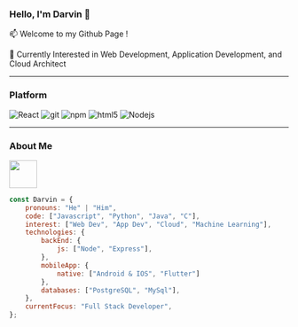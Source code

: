 ### Hello, I'm Darvin 👋

📫 Welcome to my Github Page ! 

💼 Currently Interested in Web Development, Application Development, and Cloud Architect

---

<h3>Platform</h3>
<p>
<img alt="React" src="https://img.shields.io/badge/-React-45b8d8?style=flat-square&logo=react&logoColor=white" />
<img alt="git" src="https://img.shields.io/badge/-Git-F05032?style=flat-square&logo=git&logoColor=white" />
<img alt="npm" src="https://img.shields.io/badge/-NPM-CB3837?style=flat-square&logo=npm&logoColor=white" />
<img alt="html5" src="https://img.shields.io/badge/-HTML5-E34F26?style=flat-square&logo=html5&logoColor=white" />
<img alt="Nodejs" src="https://img.shields.io/badge/-Nodejs-43853d?style=flat-square&logo=Node.js&logoColor=white" />

</p>

---

<h3>About Me</h3> <img src="https://media.giphy.com/media/VgCDAzcKvsR6OM0uWg/giphy.gif" width="50">

```javascript
const Darvin = {
    pronouns: "He" | "Him",
    code: ["Javascript", "Python", "Java", "C"],
    interest: ["Web Dev", "App Dev", "Cloud", "Machine Learning"],
    technologies: {
        backEnd: {
            js: ["Node", "Express"],
        },
        mobileApp: {
            native: ["Android & IOS", "Flutter"]
        },
        databases: ["PostgreSQL", "MySql"],
    },
    currentFocus: "Full Stack Developer",
};
```

<!--
**dadarvin/dadarvin** is a ✨ _special_ ✨ repository because its `README.md` (this file) appears on your GitHub profile.

Here are some ideas to get you started:

- 🔭 I’m currently working on ...
- 🌱 I’m currently learning ...
- 👯 I’m looking to collaborate on ...
- 🤔 I’m looking for help with ...
- 💬 Ask me about ...
- 📫 How to reach me: ...
- 😄 Pronouns: ...
- ⚡ Fun fact: ...
-->
